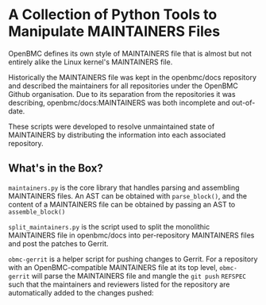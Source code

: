 A Collection of Python Tools to Manipulate MAINTAINERS Files
============================================================

OpenBMC defines its own style of MAINTAINERS file that is almost but not
entirely alike the Linux kernel's MAINTAINERS file.

Historically the MAINTAINERS file was kept in the openbmc/docs repository and
described the maintainers for all repositories under the OpenBMC Github
organisation. Due to its separation from the repositories it was describing,
openbmc/docs:MAINTAINERS was both incomplete and out-of-date.

These scripts were developed to resolve unmaintained state of MAINTAINERS by
distributing the information into each associated repository.

What's in the Box?
------------------

`maintainers.py` is the core library that handles parsing and assembling
MAINTAINERS files. An AST can be obtained with `parse_block()`, and the content
of a MAINTAINERS file can be obtained by passing an AST to `assemble_block()`

`split_maintainers.py` is the script used to split the monolithic MAINTAINERS
file in openbmc/docs into per-repository MAINTAINERS files and post the patches
to Gerrit.

`obmc-gerrit` is a helper script for pushing changes to Gerrit. For a
repository with an OpenBMC-compatible MAINTAINERS file at its top level,
`obmc-gerrit` will parse the MAINTAINERS file and mangle the `git push`
`REFSPEC` such that the maintainers and reviewers listed for the repository are
automatically added to the changes pushed:
